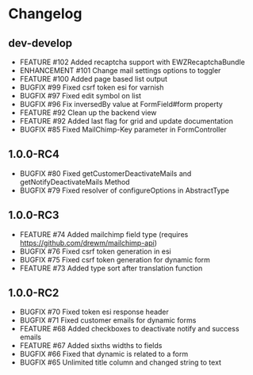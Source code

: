 # Changelog

## dev-develop
 - FEATURE     #102   Added recaptcha support with EWZRecaptchaBundle
 - ENHANCEMENT #101   Change mail settings options to toggler
 - FEATURE     #100   Added page based list output
 - BUGFIX      #99    Fixed csrf token esi for varnish
 - BUGFIX      #97    Fixed edit symbol on list
 - BUGFIX      #96    Fix inversedBy value at FormField#form property 
 - FEATURE     #92    Clean up the backend view
 - FEATURE     #92    Added last flag for grid and update documentation
 - BUGFIX      #85    Fixed MailChimp-Key parameter in FormController 

## 1.0.0-RC4

 - BUGFIX      #80    Fixed getCustomerDeactivateMails and getNotifyDeactivateMails Method
 - BUGFIX      #79    Fixed resolver of configureOptions in AbstractType

## 1.0.0-RC3

 - FEATURE     #74    Added mailchimp field type (requires https://github.com/drewm/mailchimp-api)
 - BUGFIX      #76    Fixed csrf token generation in esi
 - BUGFIX      #75    Fixed csrf token generation for dynamic form
 - FEATURE     #73    Added type sort after translation function
 
## 1.0.0-RC2
 
 - BUGFIX      #70    Fixed token esi response header
 - BUGFIX      #71    Fixed customer emails for dynamic forms
 - FEATURE     #68    Added checkboxes to deactivate notify and success emails
 - FEATURE     #67    Added sixths widths to fields
 - BUGFIX      #66    Fixed that dynamic is related to a form
 - BUGFIX      #65    Unlimited title column and changed string to text

